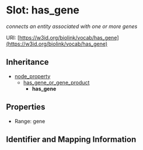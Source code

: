 # Slot: has_gene
_connects an entity associated with one or more genes_


URI: [https://w3id.org/biolink/vocab/has_gene](https://w3id.org/biolink/vocab/has_gene)




## Inheritance

* [node_property](node_property.md)
    * [has_gene_or_gene_product](has_gene_or_gene_product.md)
        * **has_gene**



## Properties

 * Range: gene



## Identifier and Mapping Information





